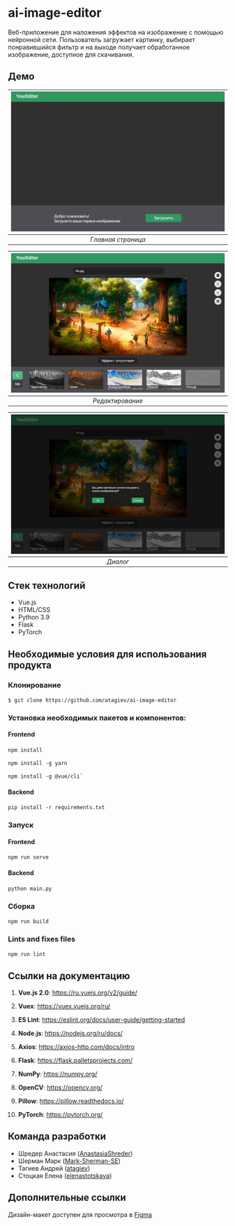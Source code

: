 # ai-image-editor
Веб-приложение для наложения эффектов на изображение с помощью нейронной сети.
Пользователь загружает картинку, выбирает понравившийся фильтр и на выходе получает обработанное изображение, доступное для скачивания.

## Демо

| ![start](rm_files/start.png) | 
|:--:| 
| *Главная страница* |

| ![main](rm_files/main.png) | 
|:--:| 
| *Редактирование* |

| ![modal](rm_files/modal.png) | 
|:--:| 
| *Диалог* |

## Стек технологий
- Vue.js
- HTML/CSS
- Python 3.9
- Flask
- PyTorch

## Необходимые условия для использования продукта
### Клонирование
```
$ git clone https://github.com/atagiev/ai-image-editor
```
### Установка необходимых пакетов и компонентов:
#### Frontend
```
npm install
```
```
npm install -g yarn
```
```
npm install -g @vue/cli`
```
#### Backend
```
pip install -r requirements.txt
```
### Запуск
#### Frontend
```
npm run serve
```
#### Backend
```
python main.py
```

### Сборка
```
npm run build
```

### Lints and fixes files
```
npm run lint
```

## Ссылки на документацию
1) **Vue.js 2.0**: https://ru.vuejs.org/v2/guide/

2) **Vuex**: https://vuex.vuejs.org/ru/

3) **ES Lint**: https://eslint.org/docs/user-guide/getting-started

4) **Node.js**: https://nodejs.org/ru/docs/

5) **Axios**: https://axios-http.com/docs/intro

6) **Flask**: https://flask.palletsprojects.com/

7) **NumPy**: https://numpy.org/

8) **OpenCV**: https://opencv.org/

9) **Pillow**: https://pillow.readthedocs.io/

10) **PyTorch**: https://pytorch.org/

## Команда разработки
- Шредер Анастасия ([AnastasiaShreder](https://github.com/AnastasiaShreder))
- Шерман Марк ([Mark-Sherman-SE](https://github.com/Mark-Sherman-SE))
- Тагиев Андрей ([atagiev](https://github.com/atagiev))
- Стоцкая Елена ([elenastotskaya](https://github.com/elenastotskaya))

## Дополнительные ссылки
Дизайн-макет доступен для просмотра в [Figma](https://www.figma.com/file/8ccwptFYGIo63HJ33JM5LV/YourEditor?node-id=0%3A1) 
